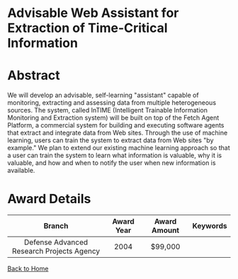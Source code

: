 
Advisable Web Assistant for Extraction of Time-Critical Information
===================================================================

# Abstract


We will develop an advisable, self-learning "assistant" capable of monitoring, extracting and assessing data from multiple heterogeneous sources.  The system, called InTIME (Intelligent Trainable Information Monitoring and Extraction system) will be built on top of the Fetch Agent Platform, a commercial system for building and executing software agents that extract and integrate data from Web sites.  Through the use of machine learning, users can train the system to extract data from Web sites "by example."  We plan to extend our existing machine learning approach so that a user can train the system to learn what information is valuable, why it is valuable, and how and when to notify the user when new information is available.  

# Award Details

|Branch|Award Year|Award Amount|Keywords|
| :---: | :---: | :---: | :---: |
|Defense Advanced Research Projects Agency|2004|$99,000||
  
  


[Back to Home](https://github.com/chrischow/dod_sbir_awards/JT/#59)